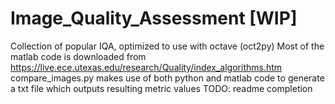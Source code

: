 # Image_Quality_Assessment [WIP]
Collection of popular IQA, optimized to use with octave (oct2py)
Most of the matlab code is downloaded from https://live.ece.utexas.edu/research/Quality/index_algorithms.htm  
compare_images.py makes use of both python and matlab code to generate a txt file which outputs resulting metric values
TODO: readme completion
